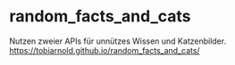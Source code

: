 # random_facts_and_cats

Nutzen zweier APIs für unnützes Wissen und Katzenbilder.
https://tobiarnold.github.io/random_facts_and_cats/

